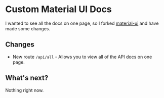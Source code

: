 # Custom Material UI Docs

I wanted to see all the docs on one page, so I forked [material-ui](https://github.com/mui-org/material-ui) and have made some changes.

## Changes

* New route `/api/all` - Allows you to view all of the API docs on one page.

## What's next?

Nothing right now.
